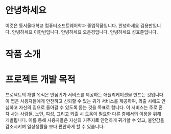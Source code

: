 # 안녕하세요
이것은 동서울대학교 컴퓨터소프트웨어학과 졸업작품입니다.
안녕하세요 김용만입니다.
안녕하세요 이한빈입니다.
안녕하세요 오은경입니다.
안녕하세요 성효준입니다.
# 작품 소개
# 프로젝트 개발 목적
프로젝트의 개발 목적은 안심귀가 서비스를 제공하는 애플리케이션을 만드는 것입니다. 이 앱은 사용자들에게 안전하고 신뢰할 수 있는 귀가 서비스를 제공하여, 외출 시에도 안심하고 자신의 집으로 돌아갈 수 있도록 돕는 것을 목표로 합니다. 이 서비스는 주로 혼자 사는 사람들, 노인, 여성, 그리고 외출 시 도움이 필요한 다른 층에서의 이용을 위해 개발됩니다. 이를 통해 사용자들은 자신의 거주지로 안전하게 귀가할 수 있고, 불안감을 감소시키며 일상생활을 보다 편안하게 할 수 있습니다.
